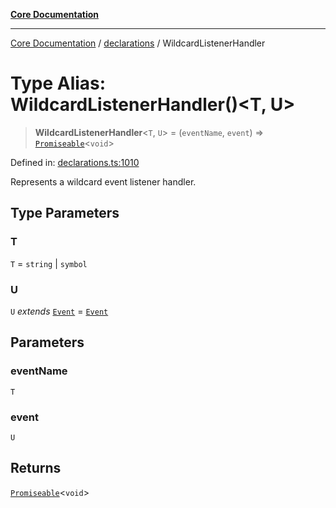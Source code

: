 [**Core Documentation**](../../README.md)

***

[Core Documentation](../../README.md) / [declarations](../README.md) / WildcardListenerHandler

# Type Alias: WildcardListenerHandler()\<T, U\>

> **WildcardListenerHandler**\<`T`, `U`\> = (`eventName`, `event`) => [`Promiseable`](Promiseable.md)\<`void`\>

Defined in: [declarations.ts:1010](https://github.com/stonemjs/core/blob/e2fddc9518734748c09a72d4b4064dd1d4c1288c/src/declarations.ts#L1010)

Represents a wildcard event listener handler.

## Type Parameters

### T

`T` = `string` \| `symbol`

### U

`U` *extends* [`Event`](../../events/Event/classes/Event.md) = [`Event`](../../events/Event/classes/Event.md)

## Parameters

### eventName

`T`

### event

`U`

## Returns

[`Promiseable`](Promiseable.md)\<`void`\>
